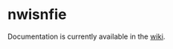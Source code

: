 # nwisnfie

Documentation is currently available in the [wiki](https://github.com/Kevin-M-Smith/nwisnfie/wiki).
